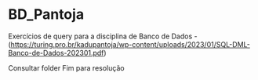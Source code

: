 # BD_Pantoja
Exercícios de query para a disciplina de Banco de Dados - (https://turing.pro.br/kadupantoja/wp-content/uploads/2023/01/SQL-DML-Banco-de-Dados-202301.pdf)

Consultar folder Fim para resolução


